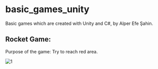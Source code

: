# basic_games_unity
Basic games which are created with Unity and C#, by Alper Efe Şahin.

## Rocket Game:
Purpose of the game: Try to reach red area.

![1](https://user-images.githubusercontent.com/67283777/151446013-af1db076-e359-4e07-8f0e-3e068bcd17a5.png)
